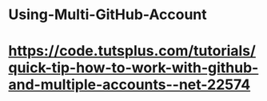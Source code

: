 # Using-Multi-GitHub-Account

# https://code.tutsplus.com/tutorials/quick-tip-how-to-work-with-github-and-multiple-accounts--net-22574
